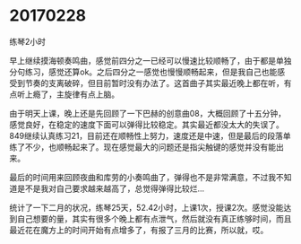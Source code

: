 # 20170228

练琴2小时

早上继续摸海顿奏鸣曲，感觉前四分之一已经可以慢速比较顺畅了，由于都是单独分句练习，感觉还算ok。之后四分之一感觉也慢慢顺畅起来，但是我自己也能感受到节奏的支离破碎，但目前暂时没有办法了。这首曲子其实最近晚上都在听，有点听上瘾了，主旋律有点上脑。

由于明天上课，晚上还是先回顾了一下巴赫的创意曲08，大概回顾了十五分钟，感觉良好，在稳定的速度下面可以弹得比较稳定。其实最近都没太大的失误了。849继续认真练习21，目前还在顺畅性上努力，速度还是中速，但是最后的段落单练了不少，也顺畅起来了。现在感觉最大的问题还是指尖触键的感觉并没有能出来。

最后的时间用来回顾夜曲和库劳的小奏鸣曲了，弹得也不是非常满意，不过我不知道是不是我对自己要求越来越高了，总觉得弹得比较烂...

统计了一下二月的状况，练琴25天，52.42小时，上课1次，授课2次。感觉没能达到自己想要的量，其实有很多个晚上都有点泄气，然后就没有真正练够时间，而且最近花在魔方上的时间开始有点增多了，有报了三月的比赛，所以就，哎。
